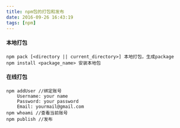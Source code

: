 ```yaml
---
title: npm包的打包和发布
date: 2016-09-26 16:43:19
tags: [npm]
---
```

#### 本地打包
	npm pack [<directory || current_directory>] 本地打包，生成package
	npm install <package_name> 安装本地包

#### 在线打包
	npm addUser //绑定账号
		Username: your name
		Password: your password
		Email: yourmail@gmail.com
	npm whoami //查看当前账号
	npm publish //发布
